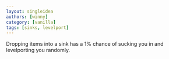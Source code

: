 ```yaml
---
layout: singleidea
authors: [winny]
category: [vanilla]
tags: [sinks, levelport]
---
```

Dropping items into a sink has a 1% chance of sucking you in and levelporting you randomly.
